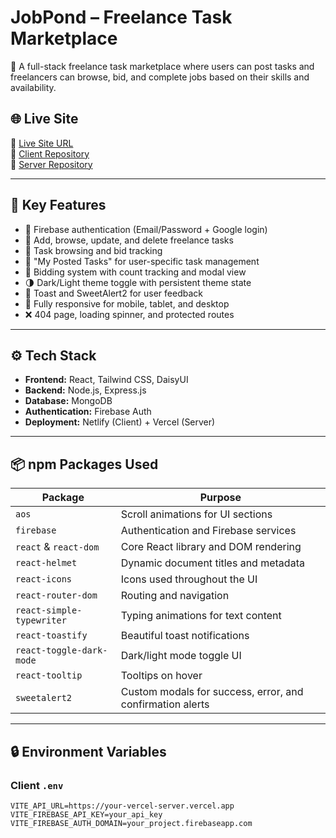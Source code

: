 # JobPond – Freelance Task Marketplace

🚀 A full-stack freelance task marketplace where users can post tasks and freelancers can browse, bid, and complete jobs based on their skills and availability.

## 🌐 Live Site

🔗 [Live Site URL](https://freelance-task-marketpla-af2da.web.app/)  
🔗 [Client Repository](https://github.com/Programming-Hero-Web-Course4/b11a10-client-side-ramjan88)  
🔗 [Server Repository](https://github.com/Programming-Hero-Web-Course4/b11a10-server-side-ramjan88)

---

## 🧩 Key Features

- 🔐 Firebase authentication (Email/Password + Google login)
- 📝 Add, browse, update, and delete freelance tasks
- 🔎 Task browsing and bid tracking
- 📌 "My Posted Tasks" for user-specific task management
- 🎯 Bidding system with count tracking and modal view
- 🌗 Dark/Light theme toggle with persistent theme state
- 💬 Toast and SweetAlert2 for user feedback
- 📱 Fully responsive for mobile, tablet, and desktop
- ❌ 404 page, loading spinner, and protected routes

---

## ⚙️ Tech Stack

- **Frontend:** React, Tailwind CSS, DaisyUI
- **Backend:** Node.js, Express.js
- **Database:** MongoDB
- **Authentication:** Firebase Auth
- **Deployment:** Netlify (Client) + Vercel (Server)

---

## 📦 npm Packages Used

| Package                   | Purpose                                                  |
|---------------------------|----------------------------------------------------------|
| `aos`                     | Scroll animations for UI sections                        |
| `firebase`                | Authentication and Firebase services                     |
| `react` & `react-dom`     | Core React library and DOM rendering                     |
| `react-helmet`            | Dynamic document titles and metadata                     |
| `react-icons`             | Icons used throughout the UI                             |
| `react-router-dom`        | Routing and navigation                                   |
| `react-simple-typewriter`| Typing animations for text content                       |
| `react-toastify`          | Beautiful toast notifications                           |
| `react-toggle-dark-mode` | Dark/light mode toggle UI                                |
| `react-tooltip`           | Tooltips on hover                                       |
| `sweetalert2`             | Custom modals for success, error, and confirmation alerts|

---

## 🔒 Environment Variables

### Client `.env`
```env
VITE_API_URL=https://your-vercel-server.vercel.app
VITE_FIREBASE_API_KEY=your_api_key
VITE_FIREBASE_AUTH_DOMAIN=your_project.firebaseapp.com
